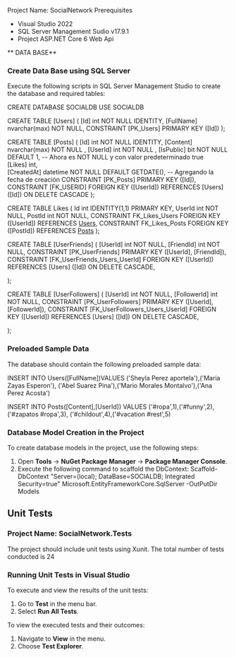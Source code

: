 ﻿Project Name: SocialNetwork
Prerequisites
- Visual Studio 2022
- SQL Server Management Sudio v17.9.1
- Project ASP.NET Core 6 Web Api

** DATA BASE**

### Create Data Base using SQL Server
  
Execute the following scripts in SQL Server Management Studio
to create the database and required tables:

CREATE DATABASE SOCIALDB
USE SOCIALDB

CREATE TABLE [Users] (
    [Id] int NOT NULL IDENTITY,
    [FullName] nvarchar(max) NOT NULL,
    CONSTRAINT [PK_Users] PRIMARY KEY ([Id])
);

CREATE TABLE [Posts] ( 
    [Id] int NOT NULL IDENTITY, 
    [Content] nvarchar(max) NOT NULL , 
    [UserId] int NOT NULL , 
    [IsPublic] bit NOT NULL DEFAULT 1, -- Ahora es NOT NULL y con valor predeterminado true  
    [Likes] int,  
    [CreatedAt] datetime NOT NULL DEFAULT GETDATE(), -- Agregando la fecha de creación
    CONSTRAINT [PK_Posts] PRIMARY KEY ([Id]), 
    CONSTRAINT [FK_USERID] FOREIGN KEY ([UserId]) REFERENCES [Users] ([Id]) ON DELETE CASCADE 
);

CREATE TABLE Likes (
    Id int IDENTITY(1,1) PRIMARY KEY,
    UserId int NOT NULL,
    PostId int NOT NULL,
    CONSTRAINT FK_Likes_Users FOREIGN KEY ([UserId]) REFERENCES [Users]([Id]),
    CONSTRAINT FK_Likes_Posts FOREIGN KEY ([PostId]) REFERENCES [Posts]([Id])
);

CREATE TABLE [UserFriends] (
    [UserId] int NOT NULL,
    [FriendId] int NOT NULL,
    CONSTRAINT [PK_UserFriends] PRIMARY KEY ([UserId], [FriendId]),
    CONSTRAINT [FK_UserFriends_Users_UserId] FOREIGN KEY ([UserId]) REFERENCES [Users] ([Id]) ON DELETE CASCADE,
    
);

CREATE TABLE [UserFollowers] (
    [UserId] int NOT NULL,
    [FollowerId] int NOT NULL,
    CONSTRAINT [PK_UserFollowers] PRIMARY KEY ([UserId], [FollowerId]),
    CONSTRAINT [FK_UserFollowers_Users_UserId] FOREIGN KEY ([UserId]) REFERENCES [Users] ([Id]) ON DELETE CASCADE,
   
);

### Preloaded Sample Data
The database should contain the following preloaded sample data:

INSERT INTO Users([FullName])VALUES ('Sheyla Perez aportela'),('Maria Zayas Esperon'),
('Abel Suarez Pina'),('Mario Morales Montalvo'),('Ana Perez Acosta')

INSERT INTO Posts([Content],[UserId])
VALUES ('#ropa',1),('#funny',2),('#zapatos #ropa',3),
('#childout',4),('#vacation #rest',5)


### Database Model Creation in the Project
To create database models in the project, use the following steps:

1. Open **Tools** -> **NuGet Package Manager** -> **Package Manager Console**.
2. Execute the following command to scaffold the DbContext:
Scaffold-DbContext "Server=(local); DataBase=SOCIALDB; Integrated Security=true" Microsoft.EntityFrameworkCore.SqlServer -OutPutDir Models
   

## Unit Tests
### Project Name: SocialNetwork.Tests
The project should include unit tests using Xunit.
The total number of tests conducted is 24


### Running Unit Tests in Visual Studio
To execute and view the results of the unit tests:

1. Go to **Test** in the menu bar.
2. Select **Run All Tests**.

To view the executed tests and their outcomes:

1. Navigate to **View** in the menu.
2. Choose **Test Explorer**.








